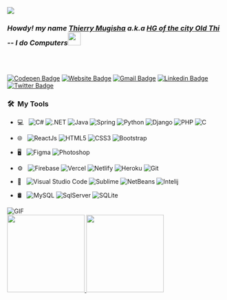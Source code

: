 <img src="https://github.com/r-e-d-ant/red-Ant-02/blob/main/1500x500.jpeg"/>
<br>

<h3><i>Howdy! my name <a href="https://thierrymugisha.netlify.app/" target="_blank">Thierry Mugisha</a> a.k.a <a href="https://thierrymugisha.netlify.app/" target="_blank">HG of the city Old Thi</a> -- I do Computers</i><img src="https://em-content.zobj.net/thumbs/160/whatsapp/352/nerd-face_1f913.png" width="30px"/></h3></br></br>

[![Codepen Badge](https://img.shields.io/badge/-@r_e_d_ant-black?style=flat&logo=Codepen&logoColor=white&link=https://codepen.io/r_e_d_ant)](https://codepen.io/r_e_d_ant)
[![Website Badge](https://img.shields.io/badge/-Portfolio-47CCCC?style=flat&logo=Google-Chrome&logoColor=white&link=https://thierrymugisha.netlify.app/)](https://thierrymugisha.netlify.app/)
[![Gmail Badge](https://img.shields.io/badge/-thierry_mugisha-c14438?style=flat&logo=Gmail&logoColor=white&link=mailto:mug.thierry.l@gmail.com)](mailto:mug.thierry.l@gmail.com)
[![Linkedin Badge](https://img.shields.io/badge/-thierry_mugisha-blue?style=flat&logo=Linkedin&logoColor=white&link=https://www.linkedin.com/in/thierry-mugisha-web-developer/)](https://www.linkedin.com/in/thierry-mugisha-web-developer/)
[![Twitter Badge](https://img.shields.io/badge/-@r_e_d_ant-1ca0f1?style=flat&labelColor=1ca0f1&logo=twitter&logoColor=white&link=https://twitter.com/r_e_d_ant)](https://twitter.com/r_e_d_ant)
<!-- [![Instagram Badge](https://img.shields.io/badge/-@r_e_d_ant-purple?style=flat&logo=instagram&logoColor=white&link=https://www.instagram.com/r_e_d_ant/)](https://www.instagram.com/r_e_d_ant/) -->


<h3> 🛠 &nbsp;My Tools</h3>

- 💻 &nbsp;
  ![C#](https://img.shields.io/badge/-Csharp-333333?style=flat&logo=csharp)
  ![.NET](https://img.shields.io/badge/-.Net-333333?style=flat&logo=DotNet)
  ![Java](https://img.shields.io/badge/-Java-333333?style=flat&logo=Java)
  ![Spring](https://img.shields.io/badge/-Spring-333333?style=flat&logo=Spring)
  ![Python](https://img.shields.io/badge/-Python-333333?style=flat&logo=Python)
  ![Django](https://img.shields.io/badge/-Django-333333?style=flat&logo=Django)
  ![PHP](https://img.shields.io/badge/-PHP-333333?style=flat&logo=php)
  ![C](https://img.shields.io/badge/-C-333333?style=flat&logo=c)

- 🌐 &nbsp;
  ![ReactJs](https://img.shields.io/badge/-ReactJs-333333?style=flat&logo=ReactJs)
  ![HTML5](https://img.shields.io/badge/-HTML5-E34F26?style=flat&logo=html5&logoColor=white)
  ![CSS3](https://img.shields.io/badge/-CSS3-1572B6?style=flat&logo=css3)
  ![Bootstrap](https://img.shields.io/badge/-Bootstrap-563D7C?style=flat&logo=bootstrap)

- 🖥 &nbsp;
  ![Figma](https://img.shields.io/badge/-Figma-333333?style=flat&logo=figma)
  ![Photoshop](https://img.shields.io/badge/-Photoshop-333333?style=flat&logo=adobe-photoshop)
  
- ⚙️ &nbsp;
  ![Firebase](https://img.shields.io/badge/-Firebase-333333?style=flat&logo=firebase)
  ![Vercel](https://img.shields.io/badge/-Vercel-333333?style=flat&logo=vercel)
  ![Netlify](https://img.shields.io/badge/-Netlify-333333?style=flat&logo=netlify)
  ![Heroku](https://img.shields.io/badge/-Heroku-333333?style=flat&logo=heroku)
  ![Git](https://img.shields.io/badge/-Git-333333?style=flat&logo=git)
  

- 🔧 &nbsp;
  ![Visual Studio Code](https://img.shields.io/badge/-Visual%20Studio%20Code-333333?style=flat&logo=visual-studio-code&logoColor=007ACC)
  ![Sublime](https://img.shields.io/badge/-Sublime-333333?style=flat&logo=Sublime-text)
  ![NetBeans](https://img.shields.io/badge/-Netbeans-333333?style=flat&logo=Netbeans)
  ![Intelij](https://img.shields.io/badge/-Intelij-333333?style=flat&logo=Intelij)
  
- 🛢 &nbsp;
  ![MySQL](https://img.shields.io/badge/-MySQL-333333?style=flat&logo=mysql)
  ![SqlServer](https://img.shields.io/badge/-SqlServer-333333?style=flat&logo=SqlServer)
  ![SQLite](https://img.shields.io/badge/-SQLite-333333?style=flat&logo=SQLite)
 
<img alt="GIF" src="https://i.pinimg.com/originals/e4/26/70/e426702edf874b181aced1e2fa5c6cde.gif" />
<br>

<!--- 🔭  I’m currently working on Flask/-->
<!--- 🌱 I’m currently learning JavaScript -->
<!--- 🤔 I’m looking for help with JavaScript -->
<!--- 👯 I’m looking to collaborate on every web app, website development --->
<!--- 💬 Ask me about Python, Flask,... --->

<a href="https://github.com/r-e-d-ant">
  <img height="180em" src="https://github-readme-stats.vercel.app/api?username=r-e-d-ant&count_private=true&theme=dracula&show_icons=true" />
  <img height="180em" src="https://github-readme-stats.vercel.app/api/top-langs/?username=r-e-d-ant&count_private=true&theme=dracula&langs_count=8&show_icons=true&layout=compact" />
</a>
<br/>
